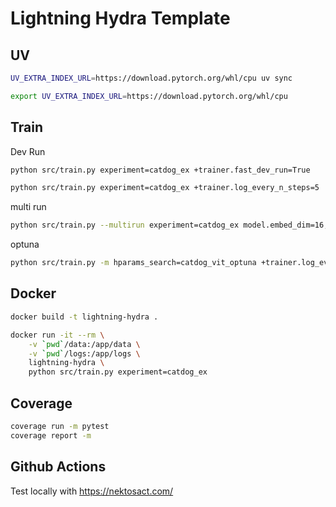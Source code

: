 # Lightning Hydra Template

## UV

```bash
UV_EXTRA_INDEX_URL=https://download.pytorch.org/whl/cpu uv sync
```

```bash
export UV_EXTRA_INDEX_URL=https://download.pytorch.org/whl/cpu
```

## Train

Dev Run

```bash
python src/train.py experiment=catdog_ex +trainer.fast_dev_run=True
```

```bash
python src/train.py experiment=catdog_ex +trainer.log_every_n_steps=5
```

multi run

```bash
python src/train.py --multirun experiment=catdog_ex model.embed_dim=16,32,64 +trainer.log_every_n_steps=5
```

optuna

```bash
python src/train.py -m hparams_search=catdog_vit_optuna +trainer.log_every_n_steps=5 sweeper.n_jobs=4
```

## Docker

```bash
docker build -t lightning-hydra .
```

```bash
docker run -it --rm \
	-v `pwd`/data:/app/data \
	-v `pwd`/logs:/app/logs \
	lightning-hydra \
	python src/train.py experiment=catdog_ex
```

## Coverage

```bash
coverage run -m pytest
coverage report -m
```

## Github Actions

Test locally with https://nektosact.com/
